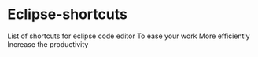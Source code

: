 # Eclipse-shortcuts

List of shortcuts for eclipse code editor
To ease your work
More efficiently
Increase the productivity
